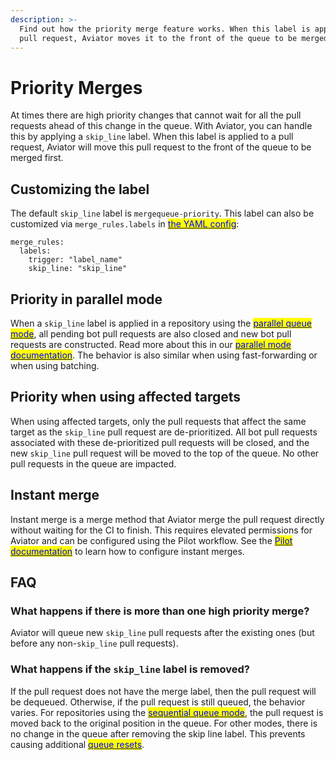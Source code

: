 ```yaml
---
description: >-
  Find out how the priority merge feature works. When this label is applied to a
  pull request, Aviator moves it to the front of the queue to be merged first.
---
```


# Priority Merges

At times there are high priority changes that cannot wait for all the pull requests ahead of this change in the queue. With Aviator, you can handle this by applying a `skip_line` label. When this label is applied to a pull request, Aviator will move this pull request to the front of the queue to be merged first.

## Customizing the label

The default `skip_line` label is `mergequeue-priority`. This label can also be customized via `merge_rules.labels` in [<mark style="color:blue;">the YAML config</mark>](https://app.aviator.co/schema/index.html#aviator_config_yaml.json):

```
merge_rules:
  labels:
    trigger: "label_name"
    skip_line: "skip_line"
```

## Priority in parallel mode

When a `skip_line` label is applied in a repository using the [<mark style="color:blue;">parallel queue mode</mark>](../queue-modes.md#parallel-mode), all pending bot pull requests are also closed and new bot pull requests are constructed. Read more about this in our [<mark style="color:blue;">parallel mode documentation</mark>](https://docs.aviator.co/how-to-guides/parallel-mode). The behavior is also similar when using fast-forwarding or when using batching.

## Priority when using affected targets

When using affected targets, only the pull requests that affect the same target as the `skip_line` pull request are de-prioritized. All bot pull requests associated with these de-prioritized pull requests will be closed, and the new `skip_line` pull request will be moved to the top of the queue. No other pull requests in the queue are impacted.

## Instant merge

Instant merge is a merge method that Aviator merge the pull request directly without waiting for the CI to finish. This requires elevated permissions for Aviator and can be configured using the Pilot workflow. See the [<mark style="color:blue;">Pilot documentation</mark>](https://docs.aviator.co/pilot-automated-actions) to learn how to configure instant merges.

## FAQ

### What happens if there is more than one high priority merge?

Aviator will queue new `skip_line` pull requests after the existing ones (but before any non-`skip_line` pull requests).

### What happens if the `skip_line` label is removed?

If the pull request does not have the merge label, then the pull request will be dequeued. Otherwise, if the pull request is still queued, the behavior varies. For repositories using the [<mark style="color:blue;">sequential queue mode</mark>](../queue-modes.md#sequential-mode), the pull request is moved back to the original position in the queue. For other modes, there is no change in the queue after removing the skip line label. This prevents causing additional [<mark style="color:blue;">queue resets</mark>](../parallel-mode/#resets).
